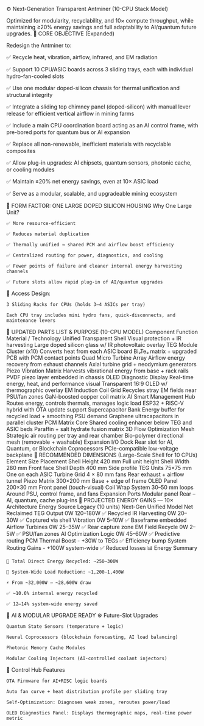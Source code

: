 ⚙️ Next-Generation Transparent Antminer (10-CPU Stack Model)

Optimized for modularity, recyclability, and 10× compute throughput, while maintaining ≥20% energy savings and full adaptability to AI/quantum future upgrades.
🔧 CORE OBJECTIVE (Expanded)

Redesign the Antminer to:

✅ Recycle heat, vibration, airflow, infrared, and EM radiation

✅ Support 10 CPU/ASIC boards across 3 sliding trays, each with individual hydro-fan-cooled slots

✅ Use one modular doped-silicon chassis for thermal unification and structural integrity

✅ Integrate a sliding top chimney panel (doped-silicon) with manual lever release for efficient vertical airflow in mining farms

✅ Include a main CPU coordination board acting as an AI control frame, with pre-bored ports for quantum bus or AI expansion

✅ Replace all non-renewable, inefficient materials with recyclable composites

✅ Allow plug-in upgrades: AI chipsets, quantum sensors, photonic cache, or cooling modules

✅ Maintain ≥20% net energy savings, even at 10× ASIC load

✅ Serve as a modular, scalable, and upgradeable mining ecosystem

🧱 FORM FACTOR: ONE LARGE DOPED SILICON HOUSING
Why One Large Unit?

    ✅ More resource-efficient
    
    ✅ Reduces material duplication
    
    ✅ Thermally unified → shared PCM and airflow boost efficiency
    
    ✅ Centralized routing for power, diagnostics, and cooling
    
    ✅ Fewer points of failure and cleaner internal energy harvesting channels
    
    ✅ Future slots allow rapid plug-in of AI/quantum upgrades

🔄 Access Design:

    3 Sliding Racks for CPUs (holds 3–4 ASICs per tray)

    Each CPU tray includes mini hydro fans, quick-disconnects, and maintenance levers

🔩 UPDATED PARTS LIST & PURPOSE (10-CPU MODEL)
Component	Function	Material / Technology
Unified Transparent Shell	Visual protection + IR harvesting	Large doped silicon glass w/ IR photovoltaic overlay
TEG Module Cluster (x10)	Converts heat from each ASIC board	Bi₂Te₃ matrix + upgraded PCB with PCM contact points
Quad Micro Turbine Array	Airflow energy recovery from exhaust channels	Axial turbine grid + neodymium generators
Piezo Vibration Matrix	Harvests vibrational energy from base + rack rails	PVDF piezo layer embedded in chassis
OLED Diagnostic Display	Real-time energy, heat, and performance visual	Transparent 16:9 OLED w/ thermographic overlay
EM Induction Coil Grid	Recycles stray EM fields near PSU/fan zones	GaN-boosted copper coil matrix
AI Smart Management Hub	Routes energy, controls thermals, manages logic load	ESP32 + RISC-V hybrid with OTA update support
Supercapacitor Bank	Energy buffer for recycled load + smoothing PSU demand	Graphene ultracapacitors in parallel cluster
PCM Matrix Core	Shared cooling enhancer below TEG and ASIC beds	Paraffin + salt hydrate fusion matrix
3D Flow Optimization Mesh	Strategic air routing per tray and rear chamber	Bio-polymer directional mesh (removable + washable)
Expansion I/O Dock	Rear slot for AI, Quantum, or Blockchain Coprocessors	PCIe-compatible low-voltage backplane
📐 RECOMMENDED DIMENSIONS (Large-Scale Shell for 10 CPUs)
Element	Size	Placement
Shell Height	420 mm	Full unit height
Shell Width	280 mm	Front face
Shell Depth	400 mm	Side profile
TEG Units	75×75 mm	One on each ASIC
Turbine Grid	4 × 80 mm fans	Rear exhaust + airflow tunnel
Piezo Matrix	300×200 mm	Base + edge of frame
OLED Panel	200×30 mm	Front panel (touch-visual)
Coil Wrap System	30–50 mm loops	Around PSU, control frame, and fans
Expansion Ports	Modular panel	Rear – AI, quantum, cache plug-ins
🔋 PROJECTED ENERGY GAINS — 10× Architecture
Energy Source	Legacy (10 units)	Next-Gen Unified Model	Net Reclaimed
TEG Output	0W	120–180W	✅ Recycled
IR Harvesting	0W	20–30W	✅ Captured via shell
Vibration	0W	5–10W	✅ Baseframe embedded
Airflow Turbines	0W	25–35W	✅ Rear capture zone
EM Field Recycle	0W	2–5W	✅ PSU/fan zones
AI Optimization Logic	0W	45–60W	✅ Predictive routing
PCM Thermal Boost	-	+30W to TEGs	✅ Efficiency bump
System Routing Gains	-	+100W system-wide	✅ Reduced losses
📊 Energy Summary

    🔁 Total Direct Energy Recycled: ~250–300W

    🧠 System-Wide Load Reduction: ~1,200–1,400W

    ⚡ From ~32,000W → ~28,600W draw

    ✅ ~10.6% internal energy recycled

    ✅ 12–14% system-wide energy saved

🧠 AI & MODULAR UPGRADE READY
⚙️ Future-Slot Upgrades

    Quantum State Sensors (temperature + logic)

    Neural Coprocessors (blockchain forecasting, AI load balancing)

    Photonic Memory Cache Modules

    Modular Cooling Injectors (AI-controlled coolant injectors)

🔧 Control Hub Features

    OTA Firmware for AI+RISC logic boards

    Auto fan curve + heat distribution profile per sliding tray

    Self-Optimization: Diagnoses weak zones, reroutes power/load

    OLED Diagnostics Panel: Displays thermographic maps, real-time power metric
